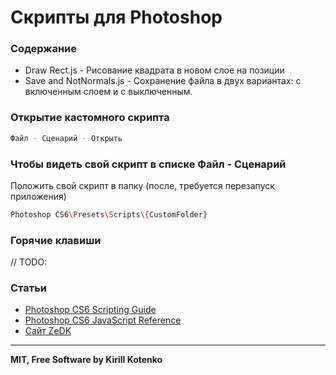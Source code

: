# Скрипты для Photoshop


### Содержание
- Draw Rect.js - Рисование квадрата в новом слое на позиции
- Save and NotNormals.js - Сохранение файла в двух вариантах: с включенным слоем и с выключенным.

### Открытие кастомного скрипта
```sh
Файл - Сценарий - Открыть
```

### Чтобы видеть свой скрипт в списке Файл - Сценарий
Положить свой скрипт в папку (после, требуется перезапуск приложения)
```sh
Photoshop CS6\Presets\Scripts\{CustomFolder}
```
### Горячие клавиши
// TODO:

### Статьи
 - [Photoshop CS6 Scripting Guide][link_pdf_pcs6_Guide]
 - [Photoshop CS6 JavaScript Reference][link_pdf_pcs6_JavaScript]
 - [Сайт ZeDK][link_web_zedk]
 

---
**MIT, Free Software by Kirill Kotenko**

[//]: # (Yep)
 [link_web_zedk]: <http://zedk.ru/shcoder/article/20200404_photoshop_cs6_scripting>
 [link_app_android]: <https://play.google.com/store/apps/details?id=com.zelder.bigquest>
 [link_pdf_pcs6_Guide]: <https://www.adobe.com/content/dam/acom/en/devnet/photoshop/scripting/Photoshop-CS6-Scripting-Guide.pdf>
 [link_pdf_pcs6_JavaScript]: <https://www.adobe.com/content/dam/acom/en/devnet/photoshop/scripting/Photoshop-CS6-JavaScript-Ref.pdf>
 